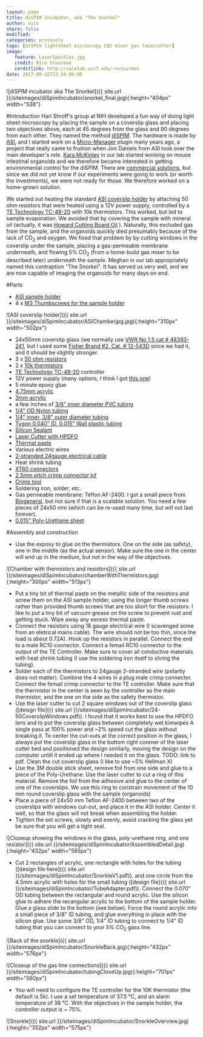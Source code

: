 ```yaml
---
layout: page
title: diSPIM Incubator, aka "The Snorkel"
author: nico
share: false
modified:
categories: protocols
tags: [diSPim lightsheet microscopy CO2 mixer gas lasercutter]
image:
   feature: LaserSpeckles.jpg
   credit: Nico Stuurman
   cerditlink: http://valelab.ucsf.edu/~nstuurman
date: 2017-09-15T13:34-08:00
---
```

![diSPIM incubator aka The Snorkel]({{ site.url }}/siteimages/diSpimIncubator/snorkel_final.jpg){:height="404px" width="538"}

#Introduction
Hari Shroff's group at NIH developed a fun way of doing light sheet microscopy by placing the sample on a coverslip glass and placing two objectives above, each at 45 degrees from the glass and 90 degrees from each other. They named the method [diSPIM](https://dx.doi.org/doi:10.1038/nbt.2713).  The hardware is made by [ASI](https://www.asiimaging.com/), and I started work on a [Micro-Manager](https://micro-manager.org) plugin many years ago, a project that really came to fruition when Jon Daniels from ASI took over the main developer's role.  [Kara McKinley](https://valelab.ucsf.edu/olympus-digital-camera/) in our lab started working on mouse intestinal organoids and we therefore became interested in getting environmental control for the diSPIM.  There are [commercial solutions](http://dispim.org/hardware/environmental_control), but since we did not yet know if our experiments were going to work (or worth the investments), we were not ready for those.  We therefore worked on a home-grown solution. 

We started out heating the standard [ASI coverslip holder](https://asiimaging.com) by attaching 50 ohm resistors that were heated using a 12V power supply, controlled by a [TE Technology TC-48-20](https://tetech.com/product/tc-48-20/) with 10k thermistors.  This worked, but led to sample evaporation.  We avoided that by covering the sample with mineral oil (actually, it was [Howard Cutting Board Oil](https://www.amazon.com/dp/B004G6X0J2/ref=asc_df_B004G6X0J25171204/?tag=hyprod-20&creative=394997&creativeASIN=B004G6X0J2&linkCode=df0&hvadid=167129443640&hvpos=1o1&hvnetw=g&hvrand=10878626644448395694&hvpone=&hvptwo=&hvqmt=&hvdev=c&hvdvcmdl=&hvlocint=&hvlocphy=9031957&hvtargid=pla-307434512388) ).  Naturally, this excluded gas from the sample, and the organoids quickly died presumably because of the lack of CO<sub>2</sub> and oxygen.  We fixed that problem by by cutting windows in the coverslip under the sample, placing a gas-permeable membrane underneath, and flowing 5% CO<sub>2</sub> (from a home-build gas mixer to be described later) underneath the sample.   Meghan in our lab appropriately named this contraption "The Snorkel".  It has served us very well, and we are now capable of imaging the organoids for many days on end.

#Parts

* [ASI sample holder](https://asiimaging.com)
* 4 x [M3 Thumbscrews for the sample holder](https://www.mcmaster.com/#92581A120)

![ASI coverslip holder]({{ site.url }}/siteimages/diSpimIncubator/ASIChamberjpg.jpg){:height="310px" width="502px"}

* 24x50mm coverslip glass (we normally use [VWR No 1.5 cat # 48393-241](https://us.vwr.com/store/product/4645817/vwr-micro-cover-glasses-rectangular), but I used some [Fisher Brand #2, Cat. # 12-543D](https://www.fishersci.com/shop/products/fisherbrand-cover-glasses-rectangles-rectangles-no-2-thickness-0-17-0-25mm-size-50-x-24mm/12543d) since we had it, and it should be slightly stronger.
* 3 x [50 ohm resistors](https://www.digikey.com/products/en?keywords=696-1178-ND)
* 2 x [10k thermistors](https://www.digikey.com/products/en?keywords=223-1540-ND)
* [TE Technology TC-48-20](https://tetech.com/product/tc-48-20/) controller
* 12V power supply (many options, I think I got [this one](https://tetech.com/product/ps-12-8-4a/))
* 5 minute epoxy glue
* [4.75mm acrylic](https://www.mcmaster.com/#8505k727/=19ecwx1)
* [3mm acrylic](https://www.mcmaster.com/#8505k722/=19ecxt9)
* a few inches of [3/8" inner diameter PVC tubing](https://www.fishersci.com/shop/products/fisherbrand-clear-pvc-tubing-13/141697h)
* [1/4" OD Nylon tubing](https://www.amazon.com/Nylon-Brake-Tubing-Suspenion-Lowrider/dp/B00CLXGHQU)
* [1/4" inner, 3/8" outer diameter tubing](https://www.fishersci.com/shop/products/fisherbrand-clear-pvc-tubing-13/141697c)
* [Tygon 0.040" ID, 0.015" Wall plastic tubing](https://www.amazon.com/Tygon-Microbore-tubing-0-040-0-070/dp/B01N7KGYXM)
* [Silicon Sealant](https://www.amazon.com/Permatex-80050-Silicone-Adhesive-Sealant/dp/B0002UEPVI/ref=sr_1_1?s=industrial&ie=UTF8&qid=1505510978&sr=1-1&keywords=silicone+sealant+permatex)
* [Laser Cutter with HPDFO](https://www.ulsinc.com/build)
* [Thermal paste](https://www.amazon.com/Thermal-ThermalCoolFlux-Performance-Polysynthetic-Silver/dp/B00QZD6LFY/ref=sr_1_5?s=electronics&ie=UTF8&qid=1505511141&sr=1-5&keywords=thermal+compound)
* Various electric wires 
* [2-stranded 24gauge electrical cable](https://www.digikey.com/product-detail/en/tensility-international-corp/30-00804/T1368-5-ND/7087254)
* Heat shrink tubing
* [XT60 connectors](https://www.amazon.com/Finware-Female-Bullet-Connectors-Battery/dp/B01ETROGP4)
* [2.5mm pitch crimp connector kit](https://www.amazon.com/Hilitchi-2-54mm-Headers-Connector-Housing/dp/B014YTPFT8/ref=sr_1_3?s=industrial&ie=UTF8&qid=1505512421&sr=1-3&keywords=Hilitchi+connector)
* [Crimp tool](https://www.amazon.com/Hilitchi-Non-Insulated-receptacles-0-14-1-5mm%C2%B2-SN-48B/dp/B014V5LUPI/ref=sr_1_1?ie=UTF8&qid=1505512398&sr=8-1&keywords=B014V5LUPI)
* Soldering iron, solder, etc.
* Gas permeable membrane: Teflon AF-2400. I got a small piece from [Biogeneral](http://www.biogeneral.com/teflon-af/), but not sure if that is a scalable solution.  You need a few pieces of 24x50 mm (which can be re-used many time, but will not last forever). 
* [0.015" Poly-Urethane sheet](https://www.mcmaster.com/#1446T11)



#Assembly and construction

* Use the exposy to glue on the thermistors.  One on the side (as safety), one in the middle (as the actual sensor).  Make sure the one in the center will end up in the medium, but not in the way of the objectives. 

![Chamber with thermistors and resistors]({{ site.url }}/siteimages/diSpimIncubator/chamberWithThermistors.jpg){:height="300px" width="513px"}

* Put a tiny bit of thermal paste on the metallic side of the resistors and screw them on the ASI sample holder, using the longer thumb screws rather than provided thumb screws that are too short for the resistors.  I like to put a tiny bit of vacuum grease on the screw to prevent rust and getting stuck.  Wipe away any excess thermal paste.
* Connect the resistors using 18 gauge electrical wire (I scavenged some from an eletrical mains cable).  The wire should not be too thin, since the load is about 0.72A).  Hook up the resistors in parallel.  Connect the end to a male RC10 connector.  Connect a femail RC10 connector to the output of the TE Controller.  Make sure to cover all conductive materials with heat shrink tubing (I use the soldering iron itself to shring the tubing). 
* Solder  each of the thermistors to 24gauge 2-stranded wire (polarity does not matter). Combine the 4 wires in a plug male crimp connector.  Connect the femail crimp connector to the TE controller.  Make sure that the thermistor in the center is seen by the controller as the main thermistor, and the one on the side as the safety thermistor.
* Use the laser cutter to cut 2 square windows out of the coverslip glass ([deisgn file]({{ site.url }}/siteimages/diSpimIncubator/24-50CoverslipWindows.pdf)).  I found that it works best to use the HPDFO lens and to put the coverslip glass between completely wet kimwipes A single pass at 100% power and ~2% speed cut the glass without breaking it.  To center the cut-outs at the correct position in the glass, I always put the coverslip glass in the bottom right corener of the laser cutter bed and positioned the design similarly, moving the design on the computer untill it ended up where I needed it on the glass. TODO: link to pdf.  Clean the cut coverslip glass (I like to use ~5% Hellman X)
* Use the 3M double stick sheet, remove foil from one side and glue to a piece of the Poly-Urethane.  Use the laser cutter to cut a ring of this material.  Remove the foil from the adhesive and glue to the center of one of the coverslips. We use this ring to constrain movement of the 10 mm round coverslip glass with the sample (organoids)
* Place a piece of 24x50 mm Teflon AF-2400 between two of the coverslips with windows cut-out, and place it in the ASI holder.  Center it well, so that the glass will not break when assembling the holder. 
* Tighten the set screws, slowly and evenly, avoid cracking the glass yet be sure that you will get a tight seal.  

![Closeup showing the windows in the glass, poly-urethane ring, and one resistor]({{ site.url }}/siteimages/diSpimIncubator/AssembledDetail.jpg){:height="432px" width="565px"}

* Cut 2 rectangles of acrylic, one rectangle with holes for the tubing ([design file here]({{ site.url }}/siteimages/diSpimIncubator/SnorkleV1.pdf)), and one circle from the 4.5mm acrylic with holes for the small tubing ([design file]({{ site.url }}/siteimages/diSpimIncubator/TubeAdapter.pdf)).  Connect the 0.070" OD tubing between the rectangular and round acrylic.  Use the silicon glue to adhere the recangular acrylic to the bottom of the sample holder.  Glue a glass slide to the bottom (see below).  Force the round acrylic into a small piece of 3/8" ID tubing, and glue everything in place with the silicon glue.  Use some 3/8" OD, 1/4" ID tubing to connect to 1/4" ID tubing that you can connect to your 5% CO<sub>2</sub> gass line.

![Back of the snorkle]({{ site.url }}/siteimages/diSpimIncubator/SnorkleBack.jpg){:height="432px" width="576px"}

![Closeup of the gas line connections]({{ site.url }}/siteimages/diSpimIncubator/tubingCloseUp.jpg){:height="701px" width="560px"}

* You will need to configure the TE controller for the 10K thermistor (the default is 5k).  I use a set temperature of 37.5 &deg;C, and an alarm temperature of 38 &deg;C.  With the objectives in the sample holder, the controller output is  ~ 75%.  

![Snorkle]({{ site.url }}/siteimages/diSpimIncubator/SnorkleOverview.jpg){:height="352px" width="575px"}
